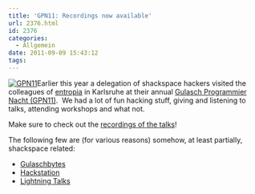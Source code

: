 ```yaml
---
title: 'GPN11: Recordings now available'
url: 2376.html
id: 2376
categories:
  - Allgemein
date: 2011-09-09 15:43:12
tags:
---
```


[![](https://blog.shackspace.de/wp-content/uploads/2011/09/Escher1.3.1-e1315575649908-150x79.png "GPN11")](https://blog.shackspace.de/wp-content/uploads/2011/09/Escher1.3.1.png)Earlier this year a delegation of shackspace hackers visited the colleagues of [entropia](https://entropia.de/) in Karlsruhe at their annual [Gulasch Programmier Nacht (GPN11)](https://entropia.de/GPN11).  We had a lot of fun hacking stuff, giving and listening to talks, attending workshops and what not.

Make sure to check out the [recordings of the talks](https://entropia.de/GPN11:Aufzeichnungen)!

The following few are (for various reasons) somehow, at least partially, shackspace related:

*   [Gulaschbytes](https://entropia.de/GPN11:Gulaschbytes)
*   [Hackstation](https://entropia.de/GPN11:Hackstation)
*   [Lightning Talks](https://entropia.de/GPN11:Lightning_Talks)